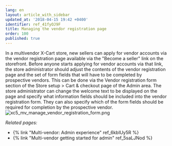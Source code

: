 ```yaml
---
lang: en
layout: article_with_sidebar
updated_at: '2018-04-15 19:42 +0400'
identifier: ref_41fyOJ9F
title: Managing the vendor registration page
order: 100
published: true
---
```

In a multivendor X-Cart store, new sellers can apply for vendor accounts via the vendor registration page available via the "Become a seller" link on the storefront. Before anyone starts applying for vendor accounts via that link, the store administrator should adjust the contents of the vendor registration page and the set of form fields that will have to be completed by prospective vendors. This can be done via the Vendor registration form section of the Store setup > Cart & checkout page of the Admin area. 
The store administrator can change the welcome text to be displayed on the page and specify what information fields should be included into the vendor registration form. They can also specify which of the form fields should be required for completion by the prospective vendor.
![xc5_mv_manage_vendor_registration_form.png]({{site.baseurl}}/attachments/ref_41fyOJ9F/xc5_mv_manage_vendor_registration_form.png)

_Related pages:_
   
   *  {% link "Multi-vendor: Admin experience" ref_6kbIUy5R %}
   *  {% link "Multi-vendor getting started for admin" ref_5saLJNod %}
